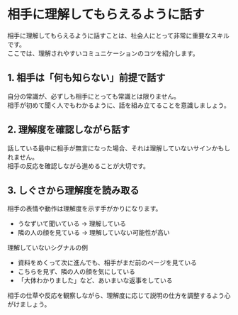 # 相手に理解してもらえるように話す

相手に理解してもらえるように話すことは、社会人にとって非常に重要なスキルです。  
ここでは、理解されやすいコミュニケーションのコツを紹介します。  

## 1. 相手は「何も知らない」前提で話す
自分の常識が、必ずしも相手にとっても常識とは限りません。  
相手が初めて聞く人でもわかるように、話を組み立てることを意識しましょう。  

## 2. 理解度を確認しながら話す
話している最中に相手が無言になった場合、それは理解していないサインかもしれません。  
相手の反応を確認しながら進めることが大切です。  

## 3. しぐさから理解度を読み取る
相手の表情や動作は理解度を示す手がかりになります。  
- うなずいて聞いている → 理解している  
- 隣の人の顔を見ている → 理解していない可能性が高い  

理解していないシグナルの例  
- 資料をめくって次に進んでも、相手がまだ前のページを見ている  
- こちらを見ず、隣の人の顔を気にしている  
- 「大体わかりました」など、あいまいな返事をしている  

相手の仕草や反応を観察しながら、理解度に応じて説明の仕方を調整するよう心がけましょう。
